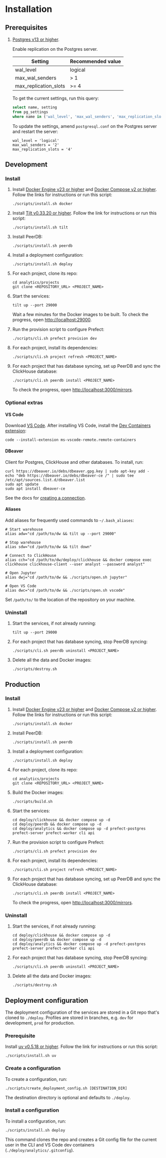 # Installation

## Prerequisites

1. [Postgres v13 or higher](https://www.postgresql.org/about/news/postgresql-13-released-2077/).

    Enable replication on the Postgres server.

    | Setting                      | Recommended value  |
    |------------------------------|--------------------|
    | wal_level                    | logical            |
    | max_wal_senders              | > 1                |
    | max_replication_slots        | >= 4               |

    To get the current settings, run this query:

    ```sql
    select name, setting
    from pg_settings
    where name in ('wal_level', 'max_wal_senders', 'max_replication_slots');
    ```

    To update the settings, amend `postgresql.conf` on the Postgres server and restart the server:

    ```shell
    wal_level = 'logical'
    max_wal_senders = '2'
    max_replication_slots = '4'
    ```

## Development

### Install

1. Install [Docker Engine v23 or higher](https://docs.docker.com/engine/install/) and [Docker Compose v2 or higher](https://docs.docker.com/compose/install/). Follow the links for instructions or run this script:

    ```shell
    ./scripts/install.sh docker
    ```

2. Install [Tilt v0.33.20 or higher](https://docs.tilt.dev/install). Follow the link for instructions or run this script:

    ```shell
    ./scripts/install.sh tilt
    ```

3. Install PeerDB:

    ```shell
    ./scripts/install.sh peerdb
    ```

4. Install a deployment configuration:

    ```shell
    ./scripts/install.sh deploy
    ```

5. For each project, clone its repo:

    ```shell
    cd analytics/projects
    git clone <REPOSITORY_URL> <PROJECT_NAME>
    ```

6. Start the services:

    ```shell
    tilt up --port 29000
    ```

    Wait a few minutes for the Docker images to be built. To check the progress, open [http://localhost:29000](http://localhost:29000).

7. Run the provision script to configure Prefect:

    ```shell
    ./scripts/cli.sh prefect provision dev
    ```

8. For each project, install its dependencies:

    ```shell
    ./scripts/cli.sh project refresh <PROJECT_NAME>
    ```

9. For each project that has database syncing, set up PeerDB and sync the ClickHouse database:

    ```shell
    ./scripts/cli.sh peerdb install <PROJECT_NAME>
    ```

    To check the progress, open [http://localhost:3000/mirrors](http://localhost:3000/mirrors).

### Optional extras

#### VS Code

Download [VS Code](https://code.visualstudio.com/). After installing VS Code, install the [Dev Containers extension](https://marketplace.visualstudio.com/items?itemName=ms-vscode-remote.remote-containers):

```shell
code --install-extension ms-vscode-remote.remote-containers
```

#### DBeaver

Client for Postgres, ClickHouse and other databases. To install, run:

```shell
curl https://dbeaver.io/debs/dbeaver.gpg.key | sudo apt-key add -
echo "deb https://dbeaver.io/debs/dbeaver-ce /" | sudo tee /etc/apt/sources.list.d/dbeaver.list
sudo apt update
sudo apt install dbeaver-ce
```

See the docs for [creating a connection](https://github.com/dbeaver/dbeaver/wiki/Create-Connection).

#### Aliases

Add aliases for frequently used commands to `~/.bash_aliases`:

```shell
# Start warehouse
alias adw="cd /path/to/dw && tilt up --port 29000"

# Stop warehouse
alias sdw="cd /path/to/dw && tilt down"

# Connect to ClickHouse
alias cch="cd /path/to/dw/deploy/clickhouse && docker compose exec clickhouse clickhouse-client --user analyst --password analyst"

# Open Jupyter
alias dwj="cd /path/to/dw && ./scripts/open.sh jupyter"

# Open VS Code
alias dwc="cd /path/to/dw && ./scripts/open.sh vscode"
```

Set `/path/to/` to the location of the repository on your machine.

### Uninstall

1. Start the services, if not already running:

    ```shell
    tilt up --port 29000
    ```

2. For each project that has database syncing, stop PeerDB syncing:

    ```shell
    ./scripts/cli.sh peerdb uninstall <PROJECT_NAME>
    ```

3. Delete all the data and Docker images:

    ```shell
    ./scripts/destroy.sh
    ```

## Production

### Install

1. Install [Docker Engine v23 or higher](https://docs.docker.com/engine/install/) and [Docker Compose v2 or higher](https://docs.docker.com/compose/install/). Follow the links for instructions or run this script:

    ```shell
    ./scripts/install.sh docker
    ```

2. Install PeerDB:

    ```shell
    ./scripts/install.sh peerdb
    ```

3. Install a deployment configuration:

    ```shell
    ./scripts/install.sh deploy
    ```

4. For each project, clone its repo:

    ```shell
    cd analytics/projects
    git clone <REPOSITORY_URL> <PROJECT_NAME>
    ```

5. Build the Docker images:

    ```shell
    ./scripts/build.sh
    ```

6. Start the services:

    ```shell
    cd deploy/clickhouse && docker compose up -d
    cd deploy/peerdb && docker compose up -d
    cd deploy/analytics && docker compose up -d prefect-postgres prefect-server prefect-worker cli api
    ```

7. Run the provision script to configure Prefect:

    ```shell
    ./scripts/cli.sh prefect provision dev
    ```

8. For each project, install its dependencies:

    ```shell
    ./scripts/cli.sh project refresh <PROJECT_NAME>
    ```

9. For each project that has database syncing, set up PeerDB and sync the ClickHouse database:

    ```shell
    ./scripts/cli.sh peerdb install <PROJECT_NAME>
    ```

    To check the progress, open [http://localhost:3000/mirrors](http://localhost:3000/mirrors).

### Uninstall

1. Start the services, if not already running:

    ```shell
    cd deploy/clickhouse && docker compose up -d
    cd deploy/peerdb && docker compose up -d
    cd deploy/analytics && docker compose up -d prefect-postgres prefect-server prefect-worker cli api
    ```

2. For each project that has database syncing, stop PeerDB syncing:

    ```shell
    ./scripts/cli.sh peerdb uninstall <PROJECT_NAME>
    ```

3. Delete all the data and Docker images:

    ```shell
    ./scripts/destroy.sh
    ```

## Deployment configuration

The deployment configuration of the services are stored in a Git repo that's cloned to `./deploy`. Profiles are stored in branches, e.g. `dev` for development, `prod` for production.

### Prerequisite

Install [uv v0.5.18 or higher](https://docs.astral.sh/uv/getting-started/installation). Follow the link for instructions or run this script:

```shell
./scripts/install.sh uv
```

### Create a configuration

To create a configuration, run:

```shell
./scripts/create_deployment_config.sh [DESTINATION_DIR]
```

The destination directory is optional and defaults to `./deploy`.

### Install a configuration

To install a configuration, run:

```shell
./scripts/install.sh deploy
```

This command clones the repo and creates a Git config file for the current user in the CLI and VS Code dev containers (`./deploy/analytics/.gitconfig`).
